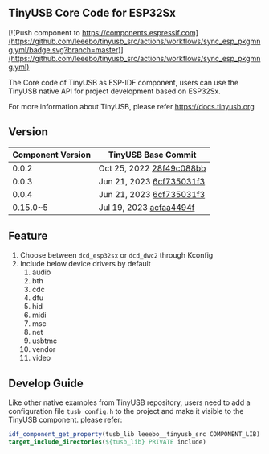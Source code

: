 ## TinyUSB Core Code for ESP32Sx

[![Push component to https://components.espressif.com](https://github.com/leeebo/tinyusb_src/actions/workflows/sync_esp_pkgmng.yml/badge.svg?branch=master)](https://github.com/leeebo/tinyusb_src/actions/workflows/sync_esp_pkgmng.yml)

The Core code of TinyUSB as ESP-IDF component, users can use the TinyUSB native API for project development based on ESP32Sx.

For more information about TinyUSB, please refer https://docs.tinyusb.org

## Version

|Component Version|TinyUSB Base Commit|
|--|--|
|0.0.2| Oct 25, 2022 [28f49c088bb](https://github.com/hathach/tinyusb/commit/28f49c088bb0c498d730d80943017172061cfd05)|
|0.0.3| Jun 21, 2023 [6cf735031f3](https://github.com/hathach/tinyusb/commit/6cf735031f35cd223231b7f94b8c3caa8286cb9e)|
|0.0.4| Jun 21, 2023 [6cf735031f3](https://github.com/hathach/tinyusb/commit/6cf735031f35cd223231b7f94b8c3caa8286cb9e)|
|0.15.0~5| Jul 19, 2023 [acfaa4494f](https://github.com/hathach/tinyusb/commit/acfaa4494faccd615475e4ae9d3df940ed13d7af)|

## Feature

1. Choose between `dcd_esp32sx` or `dcd_dwc2` through Kconfig
2. Include below device drivers by default
   1. audio
   2. bth
   3. cdc
   4. dfu
   5. hid
   6. midi
   7. msc
   8. net
   9. usbtmc
   10. vendor
   11. video

## Develop Guide

Like other native examples from TinyUSB repository, users need to add a configuration file `tusb_config.h` to the project and make it visible to the TinyUSB component. please refer:

```cmake
idf_component_get_property(tusb_lib leeebo__tinyusb_src COMPONENT_LIB)
target_include_directories(${tusb_lib} PRIVATE include)
```